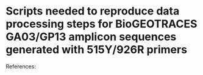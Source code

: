 # Scripts needed to reproduce data processing steps for BioGEOTRACES GA03/GP13 amplicon sequences generated with 515Y/926R primers



References:

